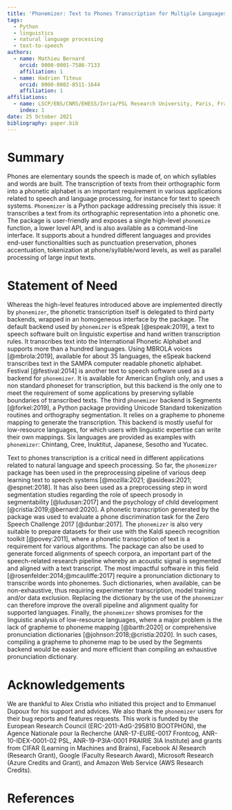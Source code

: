 ```yaml
---
title: 'Phonemizer: Text to Phones Transcription for Multiple Languages in Python'
tags:
  - Python
  - linguistics
  - natural language processing
  - text-to-speech
authors:
  - name: Mathieu Bernard
    orcid: 0000-0001-7586-7133
    affiliation: 1
  - name: Hadrien Titeux
    orcid: 0000-0002-8511-1644
    affiliation: 1
affiliations:
  - name: LSCP/ENS/CNRS/EHESS/Inria/PSL Research University, Paris, France
    index: 1
date: 25 October 2021
bibliography: paper.bib
---
```



# Summary

Phones are elementary sounds the speech is made of, on which syllables and words
are built. The transcription of texts from their orthographic form into a
phonetic alphabet is an important requirement in various applications related to
speech and language processing, for instance for text to speech systems.
`Phonemizer` is a Python package addressing precisely this issue: it transcribes
a text from its orthographic representation into a phonetic one. The package is
user-friendly and exposes a single high-level `phonemize` function, a lower
lovel API, and is also available as a command-line interface. It supports about
a hundred different languages and provides end-user functionalities such as
punctuation preservation, phones accentuation, tokenization at
phone/syllable/word levels, as well as parallel processing of large input texts.


# Statement of Need

Whereas the high-level features introduced above are implemented directly by
`phonemizer`, the phonetic transcription itself is delegated to third party
backends, wrapped in an homogeneous interface by the package. The default
backend used by `phonemizer` is eSpeak [@espeak:2019], a text to speech software
built on linguistic expertise and hand written transcription rules. It
transcribes text into the International Phonetic Alphabet and supports more than
a hundred languages. Using MBROLA voices [@mbrola:2019], available for about 35
languages, the eSpeak backend transcribes text in the SAMPA computer readable
phonetic alphabet. Festival [@festival:2014] is another text to speech software
used as a backend for `phonemizer`. It is available for American English only,
and uses a non standard phoneset for transcription, but this backend is the only
one to meet the requirement of some applications by preserving syllable
boundaries of transcribed texts. The third `phonemizer` backend is Segments
[@forkel:2019], a Python package providing Unicode Standard tokenization
routines and orthography segmentation. It relies on a grapheme to phoneme
mapping to generate the transcription. This backend is mostly useful for
low-resource languages, for which users with linguistic expertise can write
their own mappings. Six languages are provided as examples with `phonemizer`:
Chintang, Cree, Inuktitut, Japanese, Sesotho and Yucatec.

Text to phones transcription is a critical need in different applications
related to natural language and speech processing. So far, the `phonemizer`
package has been used in the preprocessing pipeline of various deep learning
text to speech systems [@mozilla:2021; @asideas:2021; @espnet:2018]. It has also
been used as a preprocessing step in word segmentation studies regarding the
role of speech prosody in segmentability [@ludusan:2017] and the psychology of
child development [@cristia:2019;@bernard:2020]. A phonetic transcription
generated by the package was used to evaluate a phone discrimination task for
the Zero Speech Challenge 2017 [@dunbar:2017]. The `phonemizer` is also very
suitable to prepare datasets for their use with the Kaldi speech recognition
toolkit [@povey:2011], where a phonetic transcription of text is a requirement
for various algorithms. The package can also be used to generate forced
alignments of speech corpora, an important part of the speech-related research
pipeline whereby an acoustic signal is segmented and aligned with a text
transcript. The most impactful software in this field
[@rosenfelder:2014;@mcauliffe:2017] require a pronunciation dictionary to
transcribe words into phonemes. Such dictionaries, when available, can be
non-exhaustive, thus requiring experimenter transcription, model training and/or
data exclusion. Replacing the dictionary by the use of the `phonemizer` can
therefore improve the overall pipeline and alignment quality for supported
languages. Finally, the `phonemizer` shows promises for the linguistic analysis
of low-resource languages, where a major problem is the lack of grapheme to
phoneme mapping [@barth:2020] or comprehensive pronunciation dictionaries
[@johnson:2018;@cristia:2020]. In such cases, compiling a grapheme to phoneme
map to be used by the Segments backend would be easier and more efficient than
compiling an exhaustive pronunciation dictionary.


# Acknowledgements

We are thankful to Alex Cristia who initiated this project and to Emmanuel
Dupoux for his support and advices. We also thank the `phonemizer` users for their bug
reports and features requests. This work is funded by the European Research
Council (ERC-2011-AdG-295810 BOOTPHON), the Agence Nationale pour la Recherche
(ANR-17-EURE-0017 Frontcog, ANR-10-IDEX-0001-02 PSL, ANR-19-P3IA-0001 PRAIRIE
3IA Institute) and grants from CIFAR (Learning in Machines and Brains), Facebook
AI Research (Research Grant), Google (Faculty Research Award), Microsoft
Research (Azure Credits and Grant), and Amazon Web Service (AWS Research
Credits).


# References
